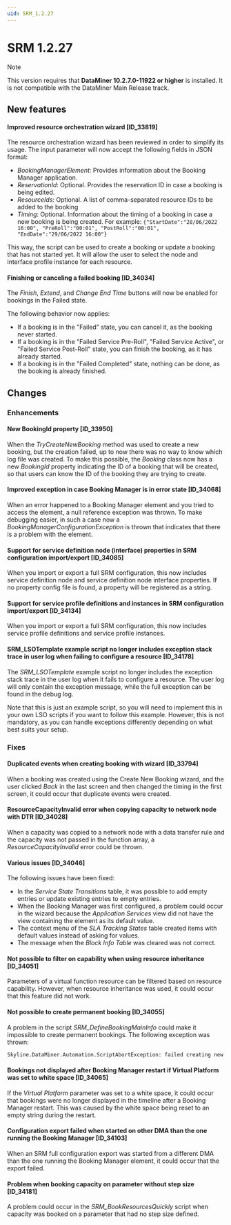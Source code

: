 ```yaml
---
uid: SRM_1.2.27
---
```


# SRM 1.2.27

> [!NOTE]
> This version requires that **DataMiner 10.2.7.0-11922 or higher** is installed. It is not compatible with the DataMiner Main Release track.

## New features

#### Improved resource orchestration wizard [ID_33819]

The resource orchestration wizard has been reviewed in order to simplify its usage. The input parameter will now accept the following fields in JSON format:

- *BookingManagerElement*: Provides information about the Booking Manager application.
- *ReservationId*: Optional. Provides the reservation ID in case a booking is being edited.
- *ResourceIds*: Optional. A list of comma-separated resource IDs to be added to the booking
- *Timing*: Optional. Information about the timing of a booking in case a new booking is being created. For example: `{"StartDate":"28/06/2022 16:00", "PreRoll":"00:01", "PostRoll":"00:01", "EndDate":"29/06/2022 16:00"}`

This way, the script can be used to create a booking or update a booking that has not started yet. It will allow the user to select the node and interface profile instance for each resource.

#### Finishing or canceling a failed booking [ID_34034]

The *Finish*, *Extend*, and *Change End Time* buttons will now be enabled for bookings in the Failed state.

The following behavior now applies:

- If a booking is in the "Failed" state, you can cancel it, as the booking never started.
- If a booking is in the "Failed Service Pre-Roll", "Failed Service Active", or "Failed Service Post-Roll" state, you can finish the booking, as it has already started.
- If a booking is in the "Failed Completed" state, nothing can be done, as the booking is already finished.

## Changes

### Enhancements

#### New BookingId property [ID_33950]

When the *TryCreateNewBooking* method was used to create a new booking, but the creation failed, up to now there was no way to know which log file was created. To make this possible, the *Booking* class now has a new *BookingId* property indicating the ID of a booking that will be created, so that users can know the ID of the booking they are trying to create.

#### Improved exception in case Booking Manager is in error state [ID_34068]

When an error happened to a Booking Manager element and you tried to access the element, a null reference exception was thrown. To make debugging easier, in such a case now a *BookingManagerConfigurationException* is thrown that indicates that there is a problem with the element.

#### Support for service definition node (interface) properties in SRM configuration import/export [ID_34085]

When you import or export a full SRM configuration, this now includes service definition node and service definition node interface properties. If no property config file is found, a property will be registered as a string.

#### Support for service profile definitions and instances in SRM configuration import/export [ID_34134]

When you import or export a full SRM configuration, this now includes service profile definitions and service profile instances.

#### SRM_LSOTemplate example script no longer includes exception stack trace in user log when failing to configure a resource [ID_34178]

The *SRM_LSOTemplate* example script no longer includes the exception stack trace in the user log when it fails to configure a resource. The user log will only contain the exception message, while the full exception can be found in the debug log.

Note that this is just an example script, so you will need to implement this in your own LSO scripts if you want to follow this example. However, this is not mandatory, as you can handle exceptions differently depending on what best suits your setup.

### Fixes

#### Duplicated events when creating booking with wizard [ID_33794]

When a booking was created using the Create New Booking wizard, and the user clicked *Back* in the last screen and then changed the timing in the first screen, it could occur that duplicate events were created.

#### ResourceCapacityInvalid error when copying capacity to network node  with DTR [ID_34028]

When a capacity was copied to a network node with a data transfer rule and the capacity was not passed in the function array, a *ResourceCapacityInvalid* error could be thrown.

#### Various issues [ID_34046]

The following issues have been fixed:

- In the *Service State Transitions* table, it was possible to add empty entries or update existing entries to empty entries.
- When the Booking Manager was first configured, a problem could occur in the wizard because the *Application Services* view did not have the view containing the element as its default value.
- The context menu of the *SLA Tracking States* table created items with default values instead of asking for values.
- The message when the *Block Info Table* was cleared was not correct.

#### Not possible to filter on capability when using resource inheritance [ID_34051]

Parameters of a virtual function resource can be filtered based on resource capability. However, when resource inheritance was used, it could occur that this feature did not work.

#### Not possible to create permanent booking [ID_34055]

A problem in the script *SRM_DefineBookingMainInfo* could make it impossible to create permanent bookings. The following exception was thrown:

```txt
Skyline.DataMiner.Automation.ScriptAbortException: failed creating new booking: Skyline.DataMiner.Library.Exceptions.InvalidBookingDataException: Duration can't be defined when PermanentService flag is set to true
```

#### Bookings not displayed after Booking Manager restart if Virtual Platform was set to white space [ID_34065]

If the *Virtual Platform* parameter was set to a white space, it could occur that bookings were no longer displayed in the timeline after a Booking Manager restart. This was caused by the white space being reset to an empty string during the restart.

#### Configuration export failed when started on other DMA than the one running the Booking Manager [ID_34103]

When an SRM full configuration export was started from a different DMA than the one running the Booking Manager element, it could occur that the export failed.

#### Problem when booking capacity on parameter without step size [ID_34181]

A problem could occur in the *SRM_BookResourcesQuickly* script when capacity was booked on a parameter that had no step size defined.
